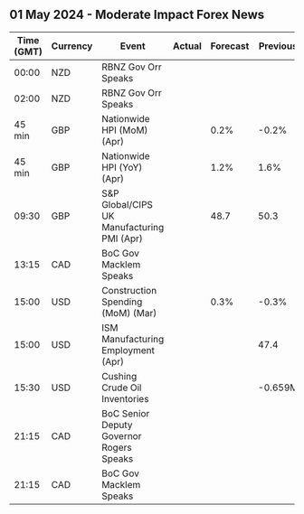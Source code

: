 ## 01 May 2024 - Moderate Impact Forex News

| Time (GMT) | Currency | Event | Actual | Forecast | Previous |
|------|----------|-------|--------|----------|----------|
| 00:00 | NZD | RBNZ Gov Orr Speaks |  |  |  |
| 02:00 | NZD | RBNZ Gov Orr Speaks |  |  |  |
| 45 min | GBP | Nationwide HPI (MoM) (Apr) |  | 0.2% | -0.2% |
| 45 min | GBP | Nationwide HPI (YoY) (Apr) |  | 1.2% | 1.6% |
| 09:30 | GBP | S&P Global/CIPS UK Manufacturing PMI (Apr) |  | 48.7 | 50.3 |
| 13:15 | CAD | BoC Gov Macklem Speaks |  |  |  |
| 15:00 | USD | Construction Spending (MoM) (Mar) |  | 0.3% | -0.3% |
| 15:00 | USD | ISM Manufacturing Employment (Apr) |  |  | 47.4 |
| 15:30 | USD | Cushing Crude Oil Inventories |  |  | -0.659M |
| 21:15 | CAD | BoC Senior Deputy Governor Rogers Speaks |  |  |  |
| 21:15 | CAD | BoC Gov Macklem Speaks |  |  |  |
